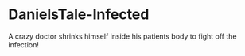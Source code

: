 # DanielsTale-Infected
A crazy doctor shrinks himself inside his patients body to fight off the infection!

